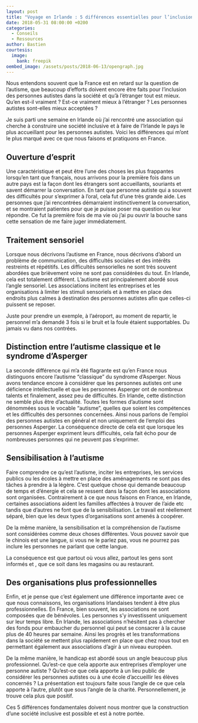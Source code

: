 ```yaml
---
layout: post
title: "Voyage en Irlande : 5 différences essentielles pour l’inclusion des personnes autistes"
date: 2018-05-31 08:00:00 +0200
categories:
  - Conseils
  - Ressources
author: Bastien
courtesis:
  image:
    bank: freepik
oembed_image: /assets/posts/2018-06-13/opengraph.jpg
---
```




Nous entendons souvent que la France est en retard sur la question de l’autisme, que beaucoup d’efforts doivent encore être faits pour l’inclusion des personnes autistes dans la société et qu’à l’étranger tout est mieux. Qu’en est-il vraiment ? Est-ce vraiment mieux à l’étranger ? Les personnes autistes sont-elles mieux acceptées ? 


Je suis parti une semaine en Irlande où j’ai rencontré une association qui cherche à construire une société inclusive et à faire de l’Irlande le pays le plus accueillant pour les personnes autistes. Voici les différences qui m’ont le plus marqué avec ce que nous faisons et pratiquons en France.

<amp-img class="center" layout="responsive" width="640" height="376" src="{{ site.amp_img_cache_url }}/assets/posts/2018-06-13/opengraph.jpg" alt="Voyage en Irlande : 5 différences essentielles pour l’inclusion des personnes autistes"></amp-img>


## Ouverture d’esprit
 
Une caractéristique et peut être l’une des choses les plus frappantes lorsqu’en tant que français, nous arrivons pour la première fois dans un autre pays est la façon dont les étrangers sont accueillants, souriants et savent démarrer la conversation. En tant que personne autiste qui a souvent des difficultés pour s’exprimer à l’oral, cela fut d’une très grande aide. Les personnes que j’ai rencontrées démarraient instinctivement la conversation, et se montraient patientes pour que je puisse poser ma question ou leur répondre. Ce fut la première fois de ma vie où j’ai pu ouvrir la bouche sans cette sensation de me faire juger immédiatement.


## Traitement sensoriel

Lorsque nous décrivons l’autisme en France, nous décrivons d’abord un problème de communication, des difficultés sociales et des intérêts restreints et répétitifs. Les difficultés sensorielles ne sont très souvent abordées que brièvement voire ne sont pas considérées du tout. En Irlande, cela est totalement différent. L’autisme est principalement abordé sous l’angle sensoriel. Les associations incitent les entreprises et les organisations à limiter les stimuli sensoriels et à mettre en place des endroits plus calmes à destination des personnes autistes afin que celles-ci puissent se reposer.

Juste pour prendre un exemple, à l’aéroport, au moment de repartir, le personnel m’a demandé 3 fois si le bruit et la foule étaient supportables. Du jamais vu dans nos contrées.


## Distinction entre l’autisme classique et le syndrome d’Asperger

La seconde différence qui m’a été flagrante est qu’en France nous distinguons encore l’autisme “classique” du syndrome d’Asperger. Nous avons tendance encore à considérer que les personnes autistes ont une déficience intellectuelle et que les personnes Asperger ont de nombreux talents et finalement, assez peu de difficultés. En Irlande, cette distinction ne semble plus être d’actualité. Toutes les formes d’autisme sont dénommées sous le vocable “autisme”, quelles que soient les compétences et les difficultés des personnes concernées. Ainsi nous parlons de l’emploi des personnes autistes en général et non uniquement de l’emploi des personnes Asperger. La conséquence directe de cela est que lorsque les personnes Asperger expriment leurs difficultés, cela fait écho pour de nombreuses personnes qui ne peuvent pas s’exprimer.


## Sensibilisation à l’autisme

Faire comprendre ce qu’est l’autisme, inciter les entreprises, les services publics ou les écoles à mettre en place des aménagements ne sont pas des tâches à prendre à la légère. C’est quelque chose qui demande beaucoup de temps et d’énergie et cela se ressent dans la façon dont les associations sont organisées. Contrairement à ce que nous faisons en France, en Irlande, certaines associations aident les familles affectées à trouver de l’aide etc tandis que d’autres ne font que de la sensibilisation. Le travail est réellement séparé, bien que les deux types d’organisations sont amenés à coopérer.


De la même manière, la sensibilisation et la compréhension de l’autisme sont considérées comme deux choses différentes. Vous pouvez savoir que le chinois est une langue, si vous ne le parlez pas, vous ne pourrez pas inclure les personnes ne parlant que cette langue.

La conséquence est que partout où vous allez, partout les gens sont informés et , que ce soit dans les magasins ou au restaurant.


## Des organisations plus professionnelles

Enfin, et je pense que c’est également une différence importante avec ce que nous connaissons, les organisations Irlandaises tendent à être plus professionnelles. En France, bien souvent, les associations ne sont composées que de bénévoles. Les personnes s’y investissent uniquement sur leur temps libre. En Irlande, les associations n’hésitent pas à chercher des fonds pour embaucher du personnel qui peut se consacrer à la cause plus de 40 heures par semaine. Ainsi les progrès et les transformations dans la société se mettent plus rapidement en place que chez nous tout en permettant également aux associations d’agir à un niveau européen.


De la même manière, le handicap est abordé sous un angle beaucoup plus professionnel. Qu’est-ce que cela apporte aux entreprises d’employer une personne autiste ? Qu’est-ce que cela apporte à un lieu public de considérer les personnes autistes ou à une école d’accueillir les élèves concernés ? La présentation est toujours faite sous l’angle de ce que cela apporte à l’autre, plutôt que sous l’angle de la charité. Personnellement, je trouve cela plus que positif.


Ces 5 différences fondamentales doivent nous montrer que la construction d’une société inclusive est possible et est à notre portée.


